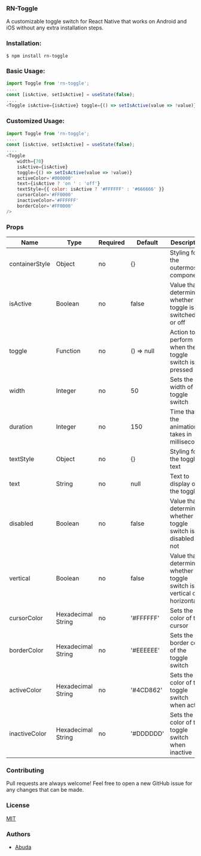 ### RN-Toggle
A customizable toggle switch for React Native that works on Android and iOS without any extra installation steps.

###  Installation:
`$ npm install rn-toggle`

###  Basic Usage:
```javascript
import Toggle from 'rn-toggle';
....
const [isActive, setIsActive] = useState(false);
....
<Toggle isActive={isActive} toggle={() => setIsActive(value => !value)} />
```

###  Customized Usage:
```javascript
import Toggle from 'rn-toggle';
....
const [isActive, setIsActive] = useState(false);
....
<Toggle
	width={70}
	isActive={isActive}
	toggle={() => setIsActive(value => !value)}
	activeColor='#000000'
	text={isActive ? 'on ' : 'off'}
	textStyle={{ color: isActive ? '#FFFFFF' : '#666666' }}
	cursorColor='#FF0000'
	inactiveColor='#FFFFFF'
	borderColor='#FF0000'
/>
```
###  Props
Name | Type | Required | Default | Description
------------- | ------------- | ------------- | ------------- | -------------
containerStyle | Object | no | {} | Styling for the outermost component
isActive |	Boolean | no | false | Value that determines whether the toggle is switched on or off
toggle | Function | no | () => null | Action to perform when the toggle switch is pressed
width | Integer | no | 50 | Sets the width of the toggle switch
duration | Integer | no | 150 | Time that the animation takes in milliseconds
textStyle | Object | no | {} | Styling for the toggle text
text | String | no | null | Text to display on the toggle
disabled | Boolean | no | false | Value that determines whether the toggle switch is disabled or not
vertical | Boolean | no | false | Value that determines whether the toggle switch is vertical or horizontal
cursorColor | Hexadecimal String | no | '#FFFFFF' | Sets the color of the cursor
borderColor | Hexadecimal String | no | '#EEEEEE' | Sets the border color of the toggle switch
activeColor | Hexadecimal String | no | '#4CD862' | Sets the color of the toggle switch when active
inactiveColor | Hexadecimal String | no | '#DDDDDD' | Sets the color of the toggle switch when inactive

###  Contributing
Pull requests are always welcome! Feel free to open a new GitHub issue for any changes that can be made.
###  License
[MIT](https://github.com/Abuda/rn-toggle/blob/master/LICENSE)
###  Authors
+ [Abuda](https://github.com/Abuda)
